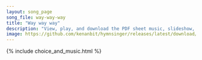 ```yaml
---
layout: song_page
song_file: way-way-way
title: "Way way way"
description: "View, play, and download the PDF sheet music, slideshow, and audio. Lyrics: Way way way way way. Way way way way way. Way way way way way. ... ojibwe secular 4part"
image: https://github.com/kenanbit/hymnsinger/releases/latest/download/way-way-way-trad.png
---
```


{% include choice_and_music.html %}